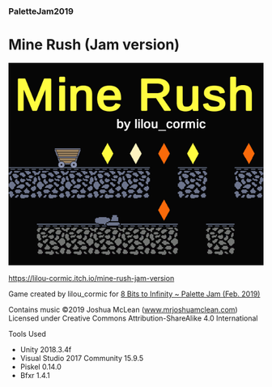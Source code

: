 ### PaletteJam2019

# Mine Rush (Jam version)

![](Palette%20Jam%202019/Cover.png)

https://lilou-cormic.itch.io/mine-rush-jam-version

Game created by lilou_cormic for [8 Bits to Infinity ~ Palette Jam (Feb. 2019)](https://itch.io/jam/palette-jam)

Contains music ©2019 Joshua McLean (www.mrjoshuamclean.com) Licensed under Creative Commons Attribution-ShareAlike 4.0 International

Tools Used
- Unity 2018.3.4f
- Visual Studio 2017 Community 15.9.5
- Piskel 0.14.0
- Bfxr 1.4.1
